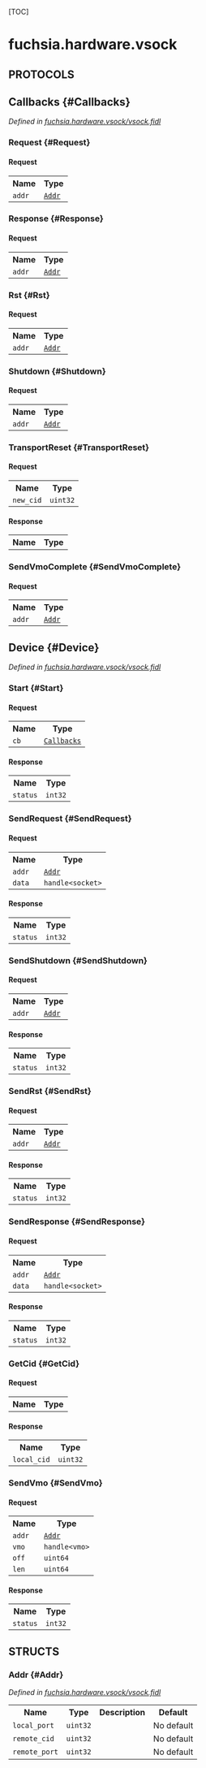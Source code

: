 [TOC]

# fuchsia.hardware.vsock


## **PROTOCOLS**

## Callbacks {#Callbacks}
*Defined in [fuchsia.hardware.vsock/vsock.fidl](https://fuchsia.googlesource.com/fuchsia/+/master/zircon/system/fidl/fuchsia-hardware-vsock/vsock.fidl#21)*


### Request {#Request}


#### Request
<table>
    <tr><th>Name</th><th>Type</th></tr>
    <tr>
            <td><code>addr</code></td>
            <td>
                <code><a class='link' href='#Addr'>Addr</a></code>
            </td>
        </tr></table>



### Response {#Response}


#### Request
<table>
    <tr><th>Name</th><th>Type</th></tr>
    <tr>
            <td><code>addr</code></td>
            <td>
                <code><a class='link' href='#Addr'>Addr</a></code>
            </td>
        </tr></table>



### Rst {#Rst}


#### Request
<table>
    <tr><th>Name</th><th>Type</th></tr>
    <tr>
            <td><code>addr</code></td>
            <td>
                <code><a class='link' href='#Addr'>Addr</a></code>
            </td>
        </tr></table>



### Shutdown {#Shutdown}


#### Request
<table>
    <tr><th>Name</th><th>Type</th></tr>
    <tr>
            <td><code>addr</code></td>
            <td>
                <code><a class='link' href='#Addr'>Addr</a></code>
            </td>
        </tr></table>



### TransportReset {#TransportReset}


#### Request
<table>
    <tr><th>Name</th><th>Type</th></tr>
    <tr>
            <td><code>new_cid</code></td>
            <td>
                <code>uint32</code>
            </td>
        </tr></table>


#### Response
<table>
    <tr><th>Name</th><th>Type</th></tr>
    </table>

### SendVmoComplete {#SendVmoComplete}


#### Request
<table>
    <tr><th>Name</th><th>Type</th></tr>
    <tr>
            <td><code>addr</code></td>
            <td>
                <code><a class='link' href='#Addr'>Addr</a></code>
            </td>
        </tr></table>



## Device {#Device}
*Defined in [fuchsia.hardware.vsock/vsock.fidl](https://fuchsia.googlesource.com/fuchsia/+/master/zircon/system/fidl/fuchsia-hardware-vsock/vsock.fidl#46)*


### Start {#Start}


#### Request
<table>
    <tr><th>Name</th><th>Type</th></tr>
    <tr>
            <td><code>cb</code></td>
            <td>
                <code><a class='link' href='#Callbacks'>Callbacks</a></code>
            </td>
        </tr></table>


#### Response
<table>
    <tr><th>Name</th><th>Type</th></tr>
    <tr>
            <td><code>status</code></td>
            <td>
                <code>int32</code>
            </td>
        </tr></table>

### SendRequest {#SendRequest}


#### Request
<table>
    <tr><th>Name</th><th>Type</th></tr>
    <tr>
            <td><code>addr</code></td>
            <td>
                <code><a class='link' href='#Addr'>Addr</a></code>
            </td>
        </tr><tr>
            <td><code>data</code></td>
            <td>
                <code>handle&lt;socket&gt;</code>
            </td>
        </tr></table>


#### Response
<table>
    <tr><th>Name</th><th>Type</th></tr>
    <tr>
            <td><code>status</code></td>
            <td>
                <code>int32</code>
            </td>
        </tr></table>

### SendShutdown {#SendShutdown}


#### Request
<table>
    <tr><th>Name</th><th>Type</th></tr>
    <tr>
            <td><code>addr</code></td>
            <td>
                <code><a class='link' href='#Addr'>Addr</a></code>
            </td>
        </tr></table>


#### Response
<table>
    <tr><th>Name</th><th>Type</th></tr>
    <tr>
            <td><code>status</code></td>
            <td>
                <code>int32</code>
            </td>
        </tr></table>

### SendRst {#SendRst}


#### Request
<table>
    <tr><th>Name</th><th>Type</th></tr>
    <tr>
            <td><code>addr</code></td>
            <td>
                <code><a class='link' href='#Addr'>Addr</a></code>
            </td>
        </tr></table>


#### Response
<table>
    <tr><th>Name</th><th>Type</th></tr>
    <tr>
            <td><code>status</code></td>
            <td>
                <code>int32</code>
            </td>
        </tr></table>

### SendResponse {#SendResponse}


#### Request
<table>
    <tr><th>Name</th><th>Type</th></tr>
    <tr>
            <td><code>addr</code></td>
            <td>
                <code><a class='link' href='#Addr'>Addr</a></code>
            </td>
        </tr><tr>
            <td><code>data</code></td>
            <td>
                <code>handle&lt;socket&gt;</code>
            </td>
        </tr></table>


#### Response
<table>
    <tr><th>Name</th><th>Type</th></tr>
    <tr>
            <td><code>status</code></td>
            <td>
                <code>int32</code>
            </td>
        </tr></table>

### GetCid {#GetCid}


#### Request
<table>
    <tr><th>Name</th><th>Type</th></tr>
    </table>


#### Response
<table>
    <tr><th>Name</th><th>Type</th></tr>
    <tr>
            <td><code>local_cid</code></td>
            <td>
                <code>uint32</code>
            </td>
        </tr></table>

### SendVmo {#SendVmo}


#### Request
<table>
    <tr><th>Name</th><th>Type</th></tr>
    <tr>
            <td><code>addr</code></td>
            <td>
                <code><a class='link' href='#Addr'>Addr</a></code>
            </td>
        </tr><tr>
            <td><code>vmo</code></td>
            <td>
                <code>handle&lt;vmo&gt;</code>
            </td>
        </tr><tr>
            <td><code>off</code></td>
            <td>
                <code>uint64</code>
            </td>
        </tr><tr>
            <td><code>len</code></td>
            <td>
                <code>uint64</code>
            </td>
        </tr></table>


#### Response
<table>
    <tr><th>Name</th><th>Type</th></tr>
    <tr>
            <td><code>status</code></td>
            <td>
                <code>int32</code>
            </td>
        </tr></table>



## **STRUCTS**

### Addr {#Addr}
*Defined in [fuchsia.hardware.vsock/vsock.fidl](https://fuchsia.googlesource.com/fuchsia/+/master/zircon/system/fidl/fuchsia-hardware-vsock/vsock.fidl#12)*





<table>
    <tr><th>Name</th><th>Type</th><th>Description</th><th>Default</th></tr><tr>
            <td><code>local_port</code></td>
            <td>
                <code>uint32</code>
            </td>
            <td></td>
            <td>No default</td>
        </tr><tr>
            <td><code>remote_cid</code></td>
            <td>
                <code>uint32</code>
            </td>
            <td></td>
            <td>No default</td>
        </tr><tr>
            <td><code>remote_port</code></td>
            <td>
                <code>uint32</code>
            </td>
            <td></td>
            <td>No default</td>
        </tr>
</table>













